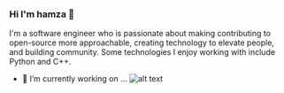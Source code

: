 ### Hi I'm hamza 👋
I'm a software engineer who is passionate about making contributing to open-source more approachable, creating technology to elevate people, and building community. Some technologies I enjoy working with include Python and C++.
- 🔭 I’m currently working on ...
![alt text](http://url/to/img.png)


<!--
**hamza7771/hamza7771** is a ✨ _special_ ✨ repository because its `README.md` (this file) appears on your GitHub profile.

Here are some ideas to get you started:

- 🔭 I’m currently working on ...
- 🌱 I’m currently learning ...
- 👯 I’m looking to collaborate on ...
- 🤔 I’m looking for help with ...
- 💬 Ask me about ...
- 📫 How to reach me: ...
- 😄 Pronouns: ...
- ⚡ Fun fact: ...
-->
